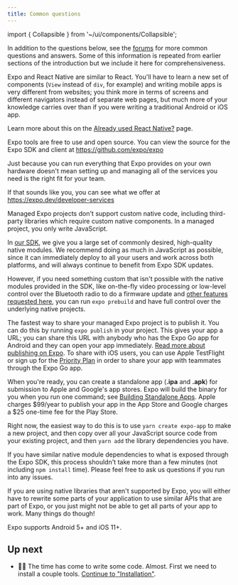 ```yaml
---
title: Common questions
---
```


import { Collapsible } from '~/ui/components/Collapsible';

In addition to the questions below, see the [forums](https://forums.expo.dev/) for more common questions and answers. Some of this information is repeated from earlier sections of the introduction but we include it here for comprehensiveness.

<Collapsible summary="Is Expo similar to React for web development?">

Expo and React Native are similar to React. You'll have to learn a new set of components (`View` instead of `div`, for example) and writing mobile apps is very different from websites; you think more in terms of screens and different navigators instead of separate web pages, but much more of your knowledge carries over than if you were writing a traditional Android or iOS app.

</Collapsible>

<Collapsible summary="What is the difference between Expo and React Native?">

Learn more about this on the [Already used React Native?](/workflow/already-used-react-native.md) page.

</Collapsible>

<Collapsible summary="How much does Expo cost?">

Expo tools are free to use and open source. You can view the source for the Expo SDK and client at https://github.com/expo/expo

</Collapsible>

<Collapsible summary="How do you make money if Expo is free?">

Just because you can run everything that Expo provides on your own hardware doesn't mean setting up and managing all of the services you need is the right fit for your team.

If that sounds like you, you can see what we offer at https://expo.dev/developer-services

</Collapsible>

<Collapsible summary="How do I add custom native code to my Expo project?">

Managed Expo projects don't support custom native code, including third-party libraries which require custom native components. In a managed project, you only write JavaScript.

In [our SDK](/versions/latest/), we give you a large set of commonly desired, high-quality native modules. We recommend doing as much in JavaScript as possible, since it can immediately deploy to all your users and work across both platforms, and will always continue to benefit from Expo SDK updates.

However, if you need something custom that isn't possible with the native modules provided in the SDK, like on-the-fly video processing or low-level control over the Bluetooth radio to do a firmware update and [other features requested here](https://expo.canny.io/feature-requests), you can run `expo prebuild` and have full control over the underlying native projects.

</Collapsible>

<Collapsible summary="How do I share my Expo project? Can I submit it to the app stores?">

The fastest way to share your managed Expo project is to publish it. You can do this by running `expo publish` in your project. This gives your app a URL; you can share this URL with anybody who has the Expo Go app for Android and they can open your app immediately. [Read more about publishing on Expo](https://blog.expo.dev/publishing-on-exponent-790493660d24). To share with iOS users, you can use Apple TestFlight or sign up for the [Priority Plan](https://expo.dev/developer-services) in order to share your app with teammates through the Expo Go app.

When you're ready, you can create a standalone app (**.ipa** and **.apk**) for submission to Apple and Google's app stores. Expo will build the binary for you when you run one command; see [Building Standalone Apps](../distribution/building-standalone-apps.md#building-standalone-apps). Apple charges $99/year to publish your app in the App Store and Google charges a $25 one-time fee for the Play Store.

</Collapsible>

<Collapsible summary="How do I get my existing React Native project running with Expo?">

Right now, the easiest way to do this is to use `yarn create expo-app` to make a new project, and then copy over all your JavaScript source code from your existing project, and then `yarn add` the library dependencies you have.

If you have similar native module dependencies to what is exposed through the Expo SDK, this process shouldn't take more than a few minutes (not including `npm install` time). Please feel free to ask us questions if you run into any issues.

If you are using native libraries that aren't supported by Expo, you will either have to rewrite some parts of your application to use similar APIs that are part of Expo, or you just might not be able to get all parts of your app to work. Many things do though!

</Collapsible>

<Collapsible summary="What version of Android and iOS are supported by Expo apps?">

Expo supports Android 5+ and iOS 11+.

</Collapsible>

## Up next

- 👩‍💻 The time has come to write some code. Almost. First we need to install a couple tools. [Continue to "Installation"](/get-started/installation.md).
